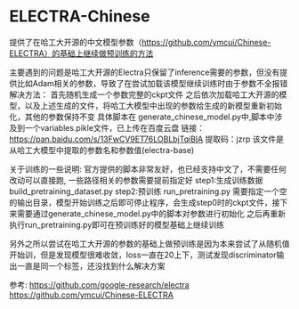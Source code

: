 # ELECTRA-Chinese

提供了在哈工大开源的中文模型参数（https://github.com/ymcui/Chinese-ELECTRA）的基础上继续做预训练的方法

主要遇到的问题是哈工大开源的Electra只保留了inference需要的参数，但没有提供比如Adam相关的参数，导致了在尝试加载该模型继续训练时由于参数不全报错
解决方法：
   首先随机生成一个参数完整的ckpt文件
   之后依次加载哈工大开源的模型，以及上述生成的文件，将哈工大模型中出现的参数给生成的新模型重新初始化，其他的参数保持不变
   具体脚本在 generate_chinese_model.py中,脚本中涉及到一个variables.pikle文件，已上传在百度云盘
      链接：https://pan.baidu.com/s/13FwCV9ET76LOBLbjTqiBlA 
      提取码：jzrp 
   该文件是从哈工大模型中提取的参数名和参数值(electra-base)
   

关于训练的一些说明:
官方提供的脚本非常友好，也已经支持中文了，不需要任何改动可以直接跑, 一些路径相关的参数需要提前指定好
    step1:生成训练数据
        build_pretraining_dataset.py
    step2:预训练
        run_pretraining.py
        需要指定一个空的输出目录，模型开始训练之后即可停止程序，会生成step0时的ckpt文件，接下来需要通过generate_chinese_model.py中的脚本对参数进行初始化
        之后再重新执行run_pretraining.py即可在预训练好的模型基础上继续训练
        
另外之所以尝试在哈工大开源的参数的基础上做预训练是因为本来尝试了从随机值开始训，但是发现模型很难收敛，loss一直在20上下，测试发现discriminator输出一直是同一个标签，还没找到什么解决方案




参考:
    https://github.com/google-research/electra
    https://github.com/ymcui/Chinese-ELECTRA
